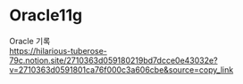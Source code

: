 # Oracle11g 

Oracle 기록<br>
https://hilarious-tuberose-79c.notion.site/2710363d059180219bd7dcce0e43032e?v=2710363d0591801ca76f000c3a606cbe&source=copy_link
